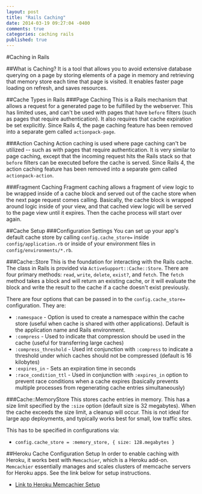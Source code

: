 ```yaml
---
layout: post
title: "Rails Caching"
date: 2014-03-19 09:27:04 -0400
comments: true
categories: caching rails
published: true
---
```


#Caching in Rails

##What is Caching?
It is a tool that allows you to avoid extensive database querying on a page by storing elements of a page in memory and retrieving that memory store each time that page is visited. It enables faster page loading on refresh, and saves resources.

##Cache Types in Rails
###Page Caching
This is a Rails mechanism that allows a request for a generated page to be fulfilled by the webserver. This has limited uses, and can't be used with pages that have `before` filters (such as pages that require authentication). It also requires that cache expiration be set explicitly. Since Rails 4, the page caching feature has been removed into a separate gem called `actionpack-page`.

###Action Caching
Action caching is used where page caching can't be utilized -- such as with pages that require authentication. It is very similar to page caching, except that the incoming request hits the Rails stack so that `before` filters can be executed before the cache is served. Since Rails 4, the action caching feature has been removed into a separate gem called `actionpack-action`.

###Fragment Caching
Fragment caching allows a fragment of view logic to be wrapped inside of a cache block and served out of the cache store when the next page request comes calling. Basically, the cache block is wrapped around logic inside of your view, and that cached view logic will be served to the page view until it expires. Then the cache process will start over again.

##Cache Setup
###Configuration Settings
You can set up your app's default cache store by calling `config.cache_store=` inside `config/application.rb` or inside of your environment files in `config/environments/*.rb`.

###Cache::Store
This is the foundation for interacting with the Rails cache. The class in Rails is provided via `ActiveSupport::Cache::Store`. There are four primary methods: `read`, `write`, `delete`, `exist?`, and `fetch`. The `fetch` method takes a block and will return an existing cache, or it will evaluate the block and write the result to the cache if a cache doesn't exist previously.

There are four options that can be passed in to the `config.cache_store=` configuration. They are:
- `:namespace` - Option is used to create a namespace within the cache store (useful when cache is shared with other applications). Default is the application name and Rails environment.
- `:compress` - Used to indicate that compression should be used in the cache (useful for transferring large caches)
- `:compress_threshold` - Used int conjunction with `:compress` to indicate a threshold under which caches should not be compressed (default is 16 kilobytes)
- `:expires_in` - Sets an expiration time in seconds
- `:race_condition_ttl` - Used in conjunction with `:expires_in` option to prevent race conditions when a cache expires (basically prevents multiple processes from regenerating cache entries simultaneously)

###Cache::MemoryStore
This stores cache entries in memory. This has a size limit specified by the `:size` option (default size is 32 megabytes). When the cache exceeds the size limit, a cleanup will occur. This is not ideal for large app deployments, and typically works best for small, low traffic sites.

This has to be specified in configurations via:
- `config.cache_store = :memory_store, { size: 128.megabytes }`

##Heroku Cache Configuration Setup
In order to enable caching with Heroku, it works best with `Memcachier`, which is a Heroku add-on. `Memcachier` essentially manages and scales clusters of memcache servers for Heroku apps. See the link below for setup instructions.

- [Link to Heroku Memcachier Setup]("https://devcenter.heroku.com/articles/rack-cache-memcached-rails31#configure-rails-cache-store")
